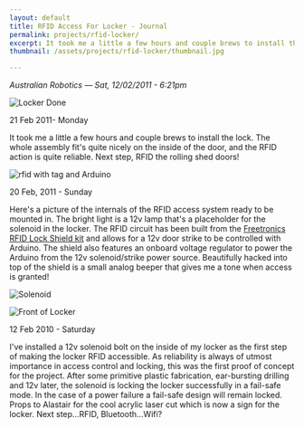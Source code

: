 ```yaml
---
layout: default
title: RFID Access For Locker - Journal
permalink: projects/rfid-locker/
excerpt: It took me a little a few hours and couple brews to install the lock. The whole assembly fit's quite nicely on the inside of the door, and the RFID action is quite reliable. Next step, RFID the rolling shed doors!
thumbnail: /assets/projects/rfid-locker/thumbnail.jpg

---
```


*Australian Robotics — Sat, 12/02/2011 - 6:21pm*

![Locker Done](/assets/projects/rfid-locker/rfidLockerDone.jpg)

21 Feb 2011- Monday

It took me a little a few hours and couple brews to install the lock. The whole assembly fit's quite nicely on the inside of the door, and the RFID action is quite reliable. Next step, RFID the rolling shed doors!

![rfid with tag and Arduino](/assets/projects/rfid-locker/rfidWithTagArduino.jpg)

20 Feb, 2011 - Sunday

Here's a picture of the internals of the RFID access system ready to be mounted in. The bright light is a 12v lamp that's a placeholder for the solenoid in the locker. The RFID circuit has been built from the [Freetronics RFID Lock Shield kit](http://www.australianrobotics.com.au/?q=rfidLockKit) and allows for a 12v door strike to be controlled with Arduino. The shield also features an onboard voltage regulator to power the Arduino from the 12v solenoid/strike power source. Beautifully hacked into top of the shield is a small analog beeper that gives me a tone when access is granted!

![Solenoid](/assets/projects/rfid-locker/solenoid.jpg)

![Front of Locker](/assets/projects/rfid-locker/lockerFront.jpg)

12 Feb 2010 - Saturday

I've installed a 12v solenoid bolt on the inside of my locker as the first step of making the locker RFID accessible. As reliability is always of utmost importance in access control and locking, this was the first proof of concept for the project. After some primitive plastic fabrication, ear-bursting drilling and 12v later, the solenoid is locking the locker successfully in a fail-safe mode. In the case of a power failure a fail-safe design will remain locked. Props to Alastair for the cool acrylic laser cut which is now a sign for the locker. Next step...RFID, Bluetooth...Wifi? 


